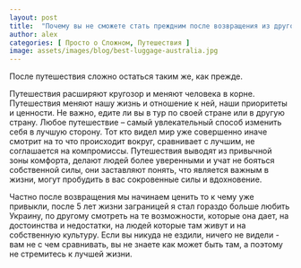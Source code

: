 ```yaml
---
layout: post
title:  "Почему вы не сможете стать преждним после возвращения из другой страны?"
author: alex
categories: [ Просто о Сложном, Путешествия ]
image: assets/images/blog/best-luggage-australia.jpg
---
```


После путешествия сложно остаться таким же, как прежде.

Путешествия расширяют кругозор и меняют человека в корне. Путешествия меняют нашу жизнь и отношение к ней, наши приоритеты и ценности. Не важно, едите ли вы в тур по своей стране или в другую страну. Любое путешествие – самый увлекательный способ изменить себя в лучшую сторону. Тот кто видел мир уже совершенно иначе смотрит на то что происходит вокруг, сравнивает с лучшим, не соглашается на компромиссы. Путешествия выводят из привычной зоны комфорта, делают людей более уверенными и учат не бояться собственной силы, они заставляют понять, что является важным в жизни, могут пробудить в вас сокровенные силы и вдохновение.

Частно после возвращения мы начинаем ценить то к чему уже привыкли, после 5 лет жизни заграницей я стал гораздо больше любить Украину, по другому смотреть на те возможности, которые она дает, на достоинства и недостатки, на людей которые там живут и на собственную культуру. Если вы никуда не ездили, ничего не видели - вам не с чем сравнивать, вы не знаете как может быть там, а поэтому не стремитесь к лучшей жизни.


